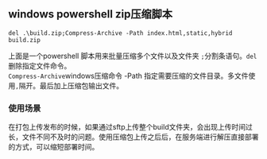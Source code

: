 ## windows powershell zip压缩脚本
```shell script
del .\build.zip;Compress-Archive -Path index.html,static,hybrid build.zip
```
上面是一个powershell 脚本用来批量压缩多个文件以及文件夹
`;`分割条语句。`del`删除指定文件命令。<br>
`Compress-Archive`windows压缩命令 -Path 指定需要压缩的文件目录。多文件使用`,`隔开。最后加上压缩包输出文件。
### 使用场景
在打包上传发布的时候，如果通过sftp上传整个build文件夹，会出现上传时间过长，文件不同不及时的问题。使用压缩包上传之后后，在服务端进行解压直接部署的方式，可以缩短部署时间。